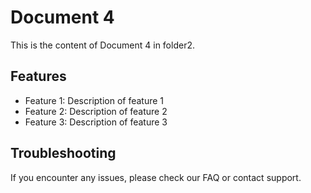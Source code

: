 # Document 4

This is the content of Document 4 in folder2.

## Features

- Feature 1: Description of feature 1
- Feature 2: Description of feature 2
- Feature 3: Description of feature 3

## Troubleshooting

If you encounter any issues, please check our FAQ or contact support.

